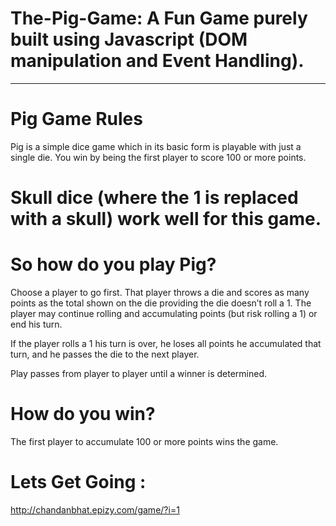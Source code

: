# The-Pig-Game: A Fun Game purely built using Javascript (DOM manipulation and Event Handling).
-------------------------------------------------------------------------------------------------------------------------------------------
# Pig Game Rules

Pig is a simple dice game which in its basic form is playable with just a single die. You win by being the first player to score 100 or more points.

# Skull dice (where the 1 is replaced with a skull) work well for this game.

# So how do you play Pig?

Choose a player to go first. That player throws a die and scores as many points as the total shown on the die providing the die doesn’t roll a 1. The player may continue rolling and accumulating points (but risk rolling a 1) or end his turn.

If the player rolls a 1 his turn is over, he loses all points he accumulated that turn, and he passes the die to the next player.

Play passes from player to player until a winner is determined.

# How do you win?
The first player to accumulate 100 or more points wins the game.

# Lets Get Going :

http://chandanbhat.epizy.com/game/?i=1
